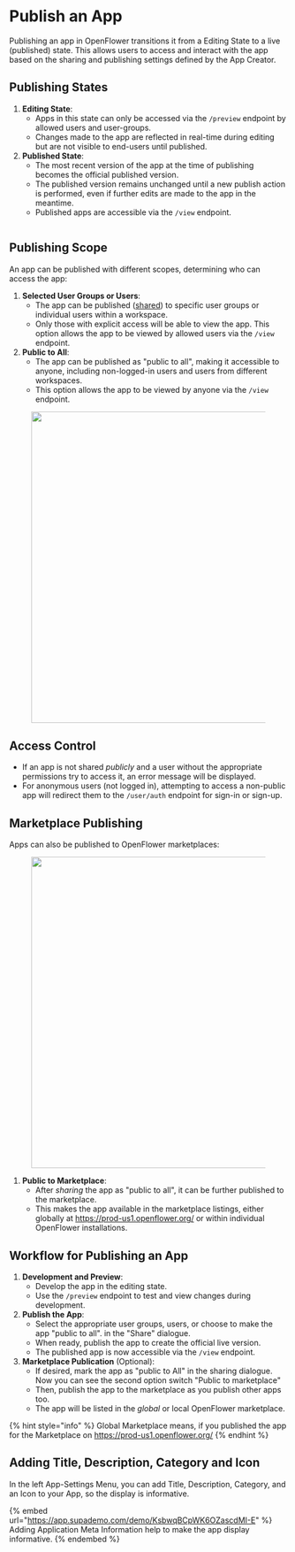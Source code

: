 # Publish an App

Publishing an app in OpenFlower transitions it from a Editing State to a live (published) state. This allows users to access and interact with the app based on the sharing and publishing settings defined by the App Creator.

## Publishing States

1. **Editing State**:
   * Apps in this state can only be accessed via the `/preview` endpoint by allowed users and user-groups.
   * Changes made to the app are reflected in real-time during editing but are not visible to end-users until published.
2. **Published State**:
   * The most recent version of the app at the time of publishing becomes the official published version.
   * The published version remains unchanged until a new publish action is performed, even if further edits are made to the app in the meantime.
   * Published apps are accessible via the `/view` endpoint.

<figure><img src="../.gitbook/assets/App Editor  Publish App.png" alt=""><figcaption></figcaption></figure>

## Publishing Scope

An app can be published with different scopes, determining who can access the app:

1. **Selected User Groups or Users**:
   * The app can be published ([shared](share-an-app.md)) to specific user groups or individual users within a workspace.
   * Only those with explicit access will be able to view the app. This option allows the app to be viewed by allowed users via the `/view` endpoint.
2. **Public to All**:
   * The app can be published as "public to all", making it accessible to anyone, including non-logged-in users and users from different workspaces.
   * This option allows the app to be viewed by anyone via the `/view` endpoint.

<figure><img src="../.gitbook/assets/App Editor  Share Public.png" alt="" width="563"><figcaption></figcaption></figure>

## Access Control

* If an app is not shared _publicly_ and a user without the appropriate permissions try to access it, an error message will be displayed.
* For anonymous users (not logged in), attempting to access a non-public app will redirect them to the `/user/auth` endpoint for sign-in or sign-up.

## Marketplace Publishing

Apps can also be published to OpenFlower marketplaces:

<figure><img src="../.gitbook/assets/App Editor  Share Marketplace.png" alt="" width="563"><figcaption></figcaption></figure>

1. **Public to Marketplace**:
   * After _sharing_ the app as "public to all", it can be further published to the marketplace.
   * This makes the app available in the marketplace listings, either globally at https://prod-us1.openflower.org/ or within individual OpenFlower installations.

## Workflow for Publishing an App

1. **Development and Preview**:
   * Develop the app in the editing state.
   * Use the `/preview` endpoint to test and view changes during development.
2. **Publish the App**:
   * Select the appropriate user groups, users, or choose to make the app "public to all". in the "Share" dialogue.
   * When ready, publish the app to create the official live version.
   * The published app is now accessible via the `/view` endpoint.
3. **Marketplace Publication** (Optional):
   * If desired, mark the app as "public to All" in the sharing dialogue. Now you can see the second option switch "Public to marketplace"
   * Then, publish the app to the marketplace as you publish other apps too.
   * The app will be listed in the _global_ or local OpenFlower marketplace.&#x20;

{% hint style="info" %}
Global Marketplace means, if you published the app for the Marketplace on https://prod-us1.openflower.org/
{% endhint %}

## Adding Title, Description, Category and Icon

In the left App-Settings Menu, you can add Title, Description, Category, and an Icon to your App, so the display is informative.

{% embed url="https://app.supademo.com/demo/KsbwqBCpWK6OZascdMI-E" %}
Adding Application Meta Information help to make the app display informative.
{% endembed %}
